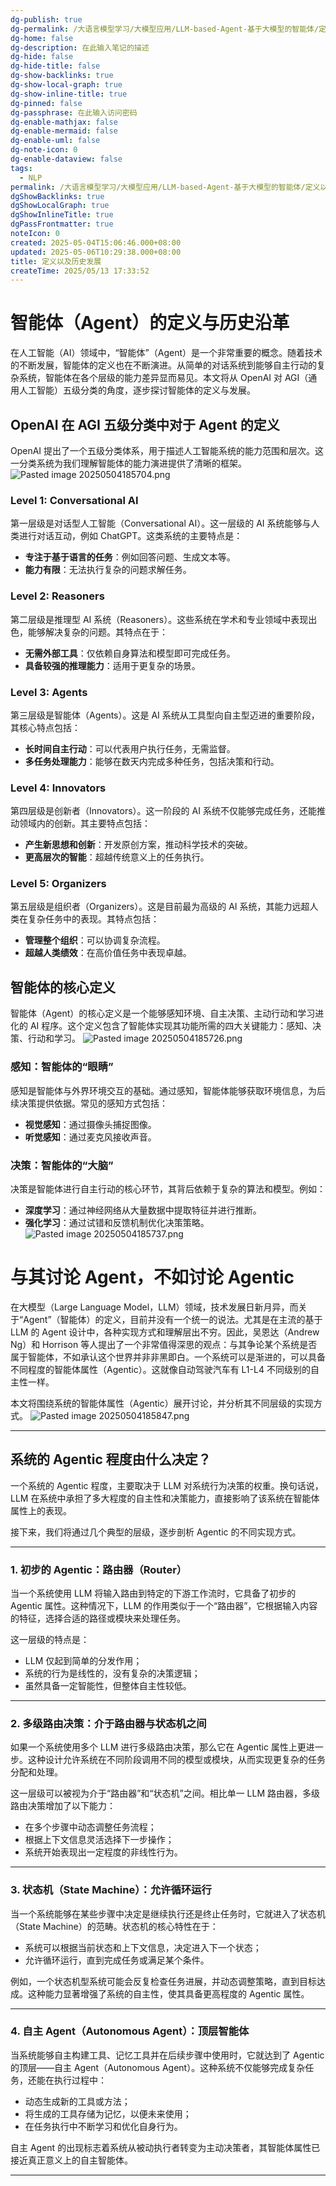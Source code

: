 ```yaml
---
dg-publish: true
dg-permalink: /大语言模型学习/大模型应用/LLM-based-Agent-基于大模型的智能体/定义以及历史发展
dg-home: false
dg-description: 在此输入笔记的描述
dg-hide: false
dg-hide-title: false
dg-show-backlinks: true
dg-show-local-graph: true
dg-show-inline-title: true
dg-pinned: false
dg-passphrase: 在此输入访问密码
dg-enable-mathjax: false
dg-enable-mermaid: false
dg-enable-uml: false
dg-note-icon: 0
dg-enable-dataview: false
tags:
  - NLP
permalink: /大语言模型学习/大模型应用/LLM-based-Agent-基于大模型的智能体/定义以及历史发展/
dgShowBacklinks: true
dgShowLocalGraph: true
dgShowInlineTitle: true
dgPassFrontmatter: true
noteIcon: 0
created: 2025-05-04T15:06:46.000+08:00
updated: 2025-05-06T10:29:38.000+08:00
title: 定义以及历史发展
createTime: 2025/05/13 17:33:52
---
```




# 智能体（Agent）的定义与历史沿革
在人工智能（AI）领域中，“智能体”（Agent）是一个非常重要的概念。随着技术的不断发展，智能体的定义也在不断演进。从简单的对话系统到能够自主行动的复杂系统，智能体在各个层级的能力差异显而易见。本文将从 OpenAI 对 AGI（通用人工智能）五级分类的角度，逐步探讨智能体的定义与发展。

## OpenAI 在 AGI 五级分类中对于 Agent 的定义
OpenAI 提出了一个五级分类体系，用于描述人工智能系统的能力范围和层次。这一分类系统为我们理解智能体的能力演进提供了清晰的框架。
![Pasted image 20250504185704.png](/img/user/%E9%99%84%E4%BB%B6/Pasted%20image%2020250504185704.png)

### Level 1: Conversational AI
第一层级是对话型人工智能（Conversational AI）。这一层级的 AI 系统能够与人类进行对话互动，例如 ChatGPT。这类系统的主要特点是：

- **专注于基于语言的任务**：例如回答问题、生成文本等。
- **能力有限**：无法执行复杂的问题求解任务。


### Level 2: Reasoners
第二层级是推理型 AI 系统（Reasoners）。这些系统在学术和专业领域中表现出色，能够解决复杂的问题。其特点在于：

- **无需外部工具**：仅依赖自身算法和模型即可完成任务。
- **具备较强的推理能力**：适用于更复杂的场景。


### Level 3: Agents
第三层级是智能体（Agents）。这是 AI 系统从工具型向自主型迈进的重要阶段，其核心特点包括：

- **长时间自主行动**：可以代表用户执行任务，无需监督。
- **多任务处理能力**：能够在数天内完成多种任务，包括决策和行动。


### Level 4: Innovators
第四层级是创新者（Innovators）。这一阶段的 AI 系统不仅能够完成任务，还能推动领域内的创新。其主要特点包括：

- **产生新思想和创新**：开发原创方案，推动科学技术的突破。
- **更高层次的智能**：超越传统意义上的任务执行。


### Level 5: Organizers
第五层级是组织者（Organizers）。这是目前最为高级的 AI 系统，其能力远超人类在复杂任务中的表现。其特点包括：

- **管理整个组织**：可以协调复杂流程。
- **超越人类绩效**：在高价值任务中表现卓越。


## 智能体的核心定义
智能体（Agent）的核心定义是一个能够感知环境、自主决策、主动行动和学习进化的 AI 程序。这个定义包含了智能体实现其功能所需的四大关键能力：感知、决策、行动和学习。
![Pasted image 20250504185726.png](/img/user/%E9%99%84%E4%BB%B6/Pasted%20image%2020250504185726.png)

### 感知：智能体的“眼睛”
感知是智能体与外界环境交互的基础。通过感知，智能体能够获取环境信息，为后续决策提供依据。常见的感知方式包括：

- **视觉感知**：通过摄像头捕捉图像。
- **听觉感知**：通过麦克风接收声音。


### 决策：智能体的“大脑”
决策是智能体进行自主行动的核心环节，其背后依赖于复杂的算法和模型。例如：

- **深度学习**：通过神经网络从大量数据中提取特征并进行推断。
- **强化学习**：通过试错和反馈机制优化决策策略。
![Pasted image 20250504185737.png](/img/user/%E9%99%84%E4%BB%B6/Pasted%20image%2020250504185737.png)



# 与其讨论 Agent，不如讨论 Agentic
在大模型（Large Language Model，LLM）领域，技术发展日新月异，而关于“Agent”（智能体）的定义，目前并没有一个统一的说法。尤其是在主流的基于 LLM 的 Agent 设计中，各种实现方式和理解层出不穷。因此，吴恩达（Andrew Ng）和 Horrison 等人提出了一个非常值得深思的观点：与其争论某个系统是否属于智能体，不如承认这个世界并非非黑即白。一个系统可以是渐进的，可以具备不同程度的智能体属性（Agentic）。这就像自动驾驶汽车有 L1-L4 不同级别的自主性一样。

本文将围绕系统的智能体属性（Agentic）展开讨论，并分析其不同层级的实现方式。
![Pasted image 20250504185847.png](/img/user/%E9%99%84%E4%BB%B6/Pasted%20image%2020250504185847.png)

---

## 系统的 Agentic 程度由什么决定？
一个系统的 Agentic 程度，主要取决于 LLM 对系统行为决策的权重。换句话说，LLM 在系统中承担了多大程度的自主性和决策能力，直接影响了该系统在智能体属性上的表现。

接下来，我们将通过几个典型的层级，逐步剖析 Agentic 的不同实现方式。

---

### 1. 初步的 Agentic：路由器（Router）
当一个系统使用 LLM 将输入路由到特定的下游工作流时，它具备了初步的 Agentic 属性。这种情况下，LLM 的作用类似于一个“路由器”，它根据输入内容的特征，选择合适的路径或模块来处理任务。

这一层级的特点是：

- LLM 仅起到简单的分发作用；
- 系统的行为是线性的，没有复杂的决策逻辑；
- 虽然具备一定智能性，但整体自主性较低。

---


### 2. 多级路由决策：介于路由器与状态机之间
如果一个系统使用多个 LLM 进行多级路由决策，那么它在 Agentic 属性上更进一步。这种设计允许系统在不同阶段调用不同的模型或模块，从而实现更复杂的任务分配和处理。

这一层级可以被视为介于“路由器”和“状态机”之间。相比单一 LLM 路由器，多级路由决策增加了以下能力：

- 在多个步骤中动态调整任务流程；
- 根据上下文信息灵活选择下一步操作；
- 系统开始表现出一定程度的非线性行为。

---


### 3. 状态机（State Machine）：允许循环运行
当一个系统能够在某些步骤中决定是继续执行还是终止任务时，它就进入了状态机（State Machine）的范畴。状态机的核心特性在于：

- 系统可以根据当前状态和上下文信息，决定进入下一个状态；
- 允许循环运行，直到完成任务或满足某个条件。

例如，一个状态机型系统可能会反复检查任务进展，并动态调整策略，直到目标达成。这种能力显著增强了系统的自主性，使其具备更高程度的 Agentic 属性。

---


### 4. 自主 Agent（Autonomous Agent）：顶层智能体
当系统能够自主构建工具、记忆工具并在后续步骤中使用时，它就达到了 Agentic 的顶层——自主 Agent（Autonomous Agent）。这种系统不仅能够完成复杂任务，还能在执行过程中：

- 动态生成新的工具或方法；
- 将生成的工具存储为记忆，以便未来使用；
- 在任务执行中不断学习和优化自身行为。

自主 Agent 的出现标志着系统从被动执行者转变为主动决策者，其智能体属性已接近真正意义上的自主智能体。

---
